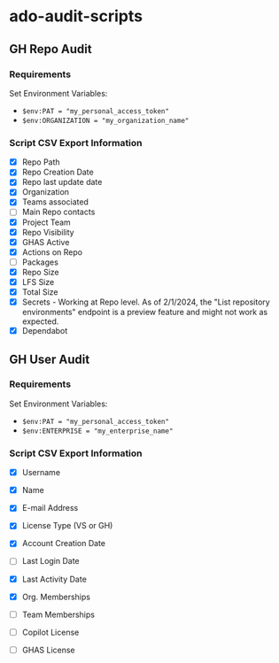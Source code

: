 # ado-audit-scripts

## GH Repo Audit

### Requirements
Set Environment Variables:
- ```$env:PAT = "my_personal_access_token"```
- ```$env:ORGANIZATION = "my_organization_name"```

### Script CSV Export Information
- [X] Repo Path
- [X] Repo Creation Date
- [X] Repo last update date
- [X] Organization
- [X] Teams associated
- [ ] Main Repo contacts
- [X] Project Team
- [X] Repo Visibility
- [X] GHAS Active
- [X] Actions on Repo
- [ ] Packages
- [X] Repo Size
- [X] LFS Size
- [X] Total Size
- [X] Secrets - Working at Repo level. As of 2/1/2024, the "List repository environments" endpoint is a preview feature and might not work as expected.
- [X] Dependabot

## GH User Audit
### Requirements
Set Environment Variables:
- ```$env:PAT = "my_personal_access_token"```
- ```$env:ENTERPRISE = "my_enterprise_name"```

### Script CSV Export Information ###

- [X] Username
- [X] Name
- [X] E-mail Address
- [X] License Type (VS or GH)
- [X] Account Creation Date
- [ ] Last Login Date
- [X] Last Activity Date
- [X] Org. Memberships
- [ ] Team Memberships
- [ ] Copilot License
- [ ] GHAS License


